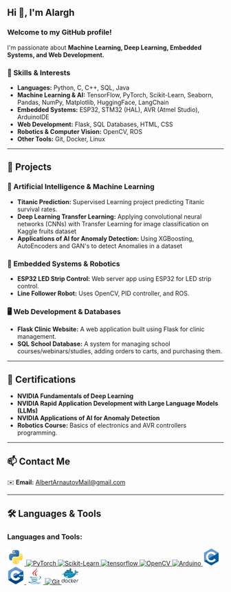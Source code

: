 ## Hi 👋, I'm Alargh

### Welcome to my GitHub profile!  
I'm passionate about **Machine Learning, Deep Learning, Embedded Systems, and Web Development.**  

### 🚀 Skills & Interests  
- **Languages:** Python, C, C++, SQL, Java  
- **Machine Learning & AI:** TensorFlow, PyTorch, Scikit-Learn, Seaborn, Pandas, NumPy, Matplotlib, HuggingFace, LangChain
- **Embedded Systems:** ESP32, STM32 (HAL), AVR (Atmel Studio), ArduinoIDE  
- **Web Development:** Flask, SQL Databases, HTML, CSS  
- **Robotics & Computer Vision:** OpenCV, ROS  
- **Other Tools:** Git, Docker, Linux  

---

## 📌 Projects  
### 🤖 Artificial Intelligence & Machine Learning  
- **Titanic Prediction:** Supervised Learning project predicting Titanic survival rates.
- **Deep Learning Transfer Learning:** Applying convolutional neural networks (CNNs) with Transfer Learning for image classification on Kaggle fruits dataset
- **Applications of AI for Anomaly Detection:** Using XGBoosting, AutoEncoders and GAN's to detect Anomalies in a dataset

### 🔌 Embedded Systems & Robotics  
- **ESP32 LED Strip Control:** Web server app using ESP32 for LED strip control.  
- **Line Follower Robot:** Uses OpenCV, PID controller, and ROS.  

### 🖥️ Web Development & Databases  
- **Flask Clinic Website:** A web application built using Flask for clinic management.  
- **SQL School Database:** A system for managing school courses/webinars/studies, adding orders to carts, and purchasing them.  

---

## 📜 Certifications  
- **NVIDIA Fundamentals of Deep Learning**  
- **NVIDIA Rapid Application Development with Large Language Models (LLMs)**
- **NVIDIA Applications of AI for Anomaly Detection**
- **Robotics Course:** Basics of electronics and AVR controllers programming.  

---

## 📫 Contact Me  
✉️ **Email:** [AlbertArnautovMail@gmail.com](mailto:AlbertArnautovMail@gmail.com)  

---

## 🛠️ Languages & Tools  
<p align="center">
  <h3 align="left">Languages and Tools:</h3>
  <a href="https://www.python.org" target="_blank" rel="noreferrer">
    <img src="https://raw.githubusercontent.com/devicons/devicon/master/icons/python/python-original.svg" alt="Python" width="40" height="40"/>
  </a>
  <a href="https://pytorch.org/" target="_blank" rel="noreferrer">
    <img src="https://www.vectorlogo.zone/logos/pytorch/pytorch-icon.svg" alt="PyTorch" width="40" height="40"/>
  </a>
  <a href="https://scikit-learn.org/" target="_blank" rel="noreferrer">
    <img src="https://upload.wikimedia.org/wikipedia/commons/0/05/Scikit_learn_logo_small.svg" alt="Scikit-Learn" width="40" height="40"/>
  </a>
  <a href="https://www.tensorflow.org" target="_blank" rel="noreferrer"> 
    <img src="https://www.vectorlogo.zone/logos/tensorflow/tensorflow-icon.svg" alt="tensorflow" width="40" height="40"/>
  </a>
  <a href="https://opencv.org/" target="_blank" rel="noreferrer">
    <img src="https://www.vectorlogo.zone/logos/opencv/opencv-icon.svg" alt="OpenCV" width="40" height="40"/>
  </a>
  <a href="https://www.arduino.cc/" target="_blank" rel="noreferrer">
    <img src="https://cdn.worldvectorlogo.com/logos/arduino-1.svg" alt="Arduino" width="40" height="40"/>
  </a>
  <a href="https://www.cprogramming.com/" target="_blank" rel="noreferrer">
    <img src="https://raw.githubusercontent.com/devicons/devicon/master/icons/c/c-original.svg" alt="C" width="40" height="40"/>
  </a>
  <a href="https://www.w3schools.com/cpp/" target="_blank" rel="noreferrer">
    <img src="https://raw.githubusercontent.com/devicons/devicon/master/icons/cplusplus/cplusplus-original.svg" alt="C++" width="40" height="40"/>
  </a>
  <a href="https://www.java.com" target="_blank" rel="noreferrer">
    <img src="https://raw.githubusercontent.com/devicons/devicon/master/icons/java/java-original.svg" alt="Java" width="40" height="40"/>
  </a>
  <a href="https://git-scm.com/" target="_blank" rel="noreferrer">
    <img src="https://www.vectorlogo.zone/logos/git-scm/git-scm-icon.svg" alt="Git" width="40" height="40"/>
  </a>
  <a href="https://www.docker.com/" target="_blank" rel="noreferrer"> 
    <img src="https://raw.githubusercontent.com/devicons/devicon/master/icons/docker/docker-original-wordmark.svg" alt="docker" width="40" height="40"/> 
  </a>
</p>
